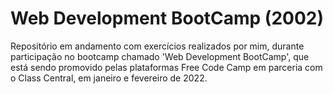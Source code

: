 # Web Development BootCamp (2002)
 Repositório em andamento com exercícios realizados por mim, durante participação no bootcamp chamado 'Web Development BootCamp', que está sendo promovido pelas plataformas Free Code Camp em parceria com o Class Central, em janeiro e fevereiro de 2022.
